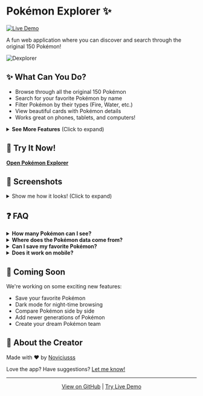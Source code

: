 # Pokémon Explorer ✨

[![Live Demo](https://img.shields.io/badge/Demo-Live-brightgreen.svg)](https://pokemon-explorer-liart.vercel.app/)

A fun web application where you can discover and search through the original 150 Pokémon!

![Dexplorer](gif.gif)

## ✨ What Can You Do?

- Browse through all the original 150 Pokémon
- Search for your favorite Pokémon by name
- Filter Pokémon by their types (Fire, Water, etc.)
- View beautiful cards with Pokémon details
- Works great on phones, tablets, and computers!

<details>
<summary><b>See More Features</b> (Click to expand)</summary>

### What You'll See on Each Pokémon Card
- Pokémon's name and picture
- ID number (just like in the Pokédex!)
- Type badges with matching colors
- Cool hover effects when you mouse over

### Easy Ways to Find Pokémon
- Type a name to see matches instantly
- Select types from the dropdown menu
- Combine search and filters to find exactly what you want

</details>

## 🚀 Try It Now!

**[Open Pokémon Explorer](https://pokemon-explorer-liart.vercel.app/)**

## 📱 Screenshots

<details>
<summary>Show me how it looks! (Click to expand)</summary>

### Main View
![Dashboard](screenshot.png)

![Pokemon Card](screenshot-1.png)

</details>

## ❓ FAQ

<details>
<summary><b>How many Pokémon can I see?</b></summary>
Currently, you can browse through the original 150 Pokémon from Generation 1.
</details>

<details>
<summary><b>Where does the Pokémon data come from?</b></summary>
All Pokémon information comes from the free PokeAPI, which contains official Pokémon data.
</details>

<details>
<summary><b>Can I save my favorite Pokémon?</b></summary>
Not yet, but we're planning to add this feature soon!
</details>

<details>
<summary><b>Does it work on mobile?</b></summary>
Yes! The app is designed to work great on phones, tablets, and computers.
</details>

## 🔮 Coming Soon

We're working on some exciting new features:
- Save your favorite Pokémon
- Dark mode for night-time browsing
- Compare Pokémon side by side
- Add newer generations of Pokémon
- Create your dream Pokémon team

## 👋 About the Creator

Made with ❤️ by [Noviciusss](https://github.com/noviciusss)

Love the app? Have suggestions? [Let me know!](https://github.com/noviciusss/pokemon-explorer/issues)

---

<div align="center">
  <a href="https://github.com/noviciusss/pokemon-explorer">View on GitHub</a> | 
  <a href="https://pokemon-explorer-liart.vercel.app/">Try Live Demo</a>
</div>